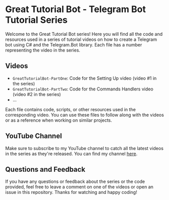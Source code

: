 # Great Tutorial Bot - Telegram Bot Tutorial Series

Welcome to the Great Tutorial Bot series! Here you will find all the code and resources used in a series of tutorial videos on how to create a Telegram bot using C# and the Telegram.Bot library. Each file has a number representing the video in the series.

## Videos

- `GreatTutorialBot-PartOne`: Code for the Setting Up video (video #1 in the series)
- `GreatTutorialBot-PartTwo`: Code for the Commands Handlers video (video #2 in the series)
- ...

Each file contains code, scripts, or other resources used in the corresponding video. You can use these files to follow along with the videos or as a reference when working on similar projects.

## YouTube Channel

Make sure to subscribe to my YouTube channel to catch all the latest videos in the series as they're released. You can find my channel [here](https://www.youtube.com/@lolghp299/). 

## Questions and Feedback

If you have any questions or feedback about the series or the code provided, feel free to leave a comment on one of the videos or open an issue in this repository. Thanks for watching and happy coding!
